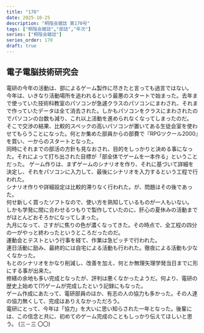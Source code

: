 ```yaml
---
title: "170"
date: 2025-10-25
description: "桐陰会雑誌 第170号"
tags: ["桐陰会雑誌","部誌","年次"]
series: ["桐陰会雑誌"]
series_order: 170
draft: true
---
```


## 電子電脳技術研究会

電研の今年の活動は、部によるゲーム製作に尽きたと言っても過言ではない。  
今年は、いきなり活動場所を追われるという最悪のスタートで始まった。去年まで使っていた技術科教室のパソコンが急遽クラスのパソコンにまわされ、それまで作っていたデータは全て消去された。しかもパソコンをクラスにまわされたのでパソコンの台数も減り、これ以上活動を進められなくなってしまったのだ。  
そこで交渉の結果、比較的スペックの高いパソコンが置いてある生徒会室を使わせてもらうことになった。何とか集めた部員からの部費で『RPGツクール2000』を買い、一からのスタートとなった。  
同時にそれまでの部活の方針も見なおされ、目的をしっかりと決める事になった。それによって打ち出された目標が「部全体でゲームを一本作る」ということだった。
ゲーム作りは、まずゲームのシナリオを作り、それに基づいて詳細を決定し、それをパソコンに入力して、最後にシナリオを入力するという工程で行われた。  
シナリオ作りや詳細設定は比較的滞りなく行われた。が、問題はその後であった。  
何せ新しく買ったソフトなので、使い方を熟知しているものが一人もいない。  
しかも学発に間に合わせるつもりで製作していたのに、肝心の夏休みの活動までがほとんどおそろかになってしまった。  
九月になって、さすがに焦りの色が濃くなってきた。その時点で、全工程の四分の一がやっと終わったというところだったのだ。  
運動会とテストという行事を経て、作業は急ピッチで行われた。  
連日活動に励み、最終的には自宅による活動も行われた。徹夜による活動も少なくなかった。  
もとのシナリオをかなり削減し、改善を加え、何とか無理矢理学発当日までに形にする事が出来た。  
修繕の余地も多い完成となったが、評判は悪くなかったようだ。何より、電研の歴史上始めて(?)ゲームが完成したという記録にもなった。  
ゲーム作成にあたって、電研部員のほか、有志の人の協力も多かった。その人達の協力無くして、完成はありえなかっただろう。  
電研にとって、今年は「協力」を大いに思い知らされた一年となった。後輩には、この信念と共に、初めてのゲーム完成のこともしっかり伝えてほしいと思う。
(三​－三 〇〇)
